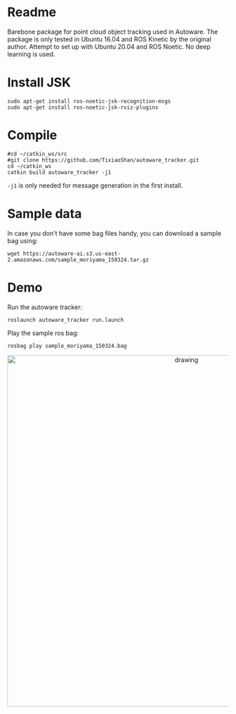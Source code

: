 # Readme

Barebone package for point cloud object tracking used in Autoware. 
The package is only tested in Ubuntu 16.04 and ROS Kinetic by the original author. 
Attempt to set up with Ubuntu 20.04 and ROS Noetic.
No deep learning is used.

# Install JSK
```
sudo apt-get install ros-noetic-jsk-recognition-msgs
sudo apt-get install ros-noetic-jsk-rviz-plugins
```

# Compile
```
#cd ~/catkin_ws/src
#git clone https://github.com/TixiaoShan/autoware_tracker.git
cd ~/catkin_ws
catkin build autoware_tracker -j1
```
```-j1``` is only needed for message generation in the first install.

# Sample data

In case you don't have some bag files handy, you can download a sample bag using:
```
wget https://autoware-ai.s3.us-east-2.amazonaws.com/sample_moriyama_150324.tar.gz
```

# Demo

Run the autoware tracker:
```
roslaunch autoware_tracker run.launch
```

Play the sample ros bag:
```
rosbag play sample_moriyama_150324.bag
```

<p align='center'>
    <img src="/launch/demo.gif" alt="drawing" width="800"/>
</p>